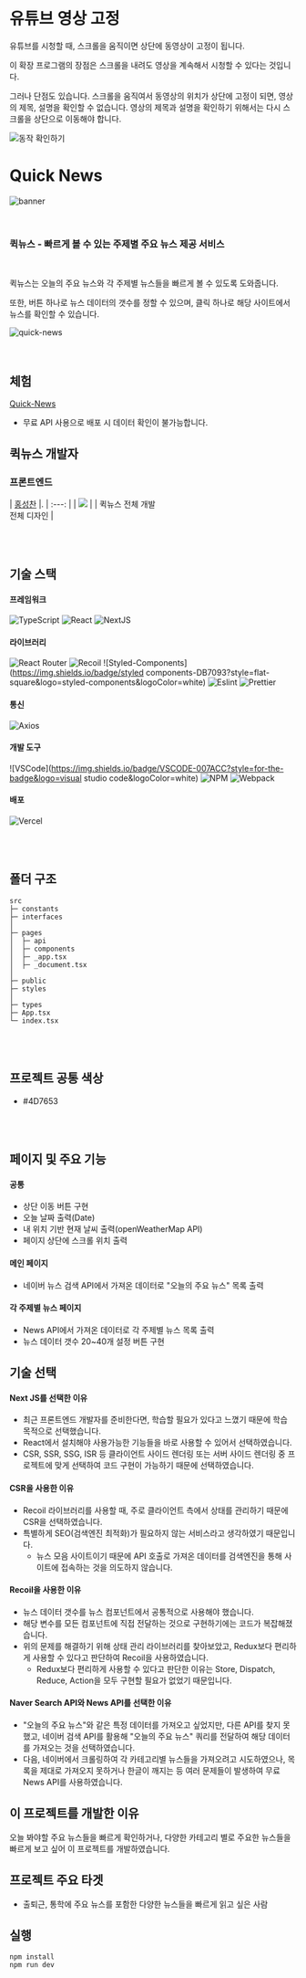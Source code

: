 # 유튜브 영상 고정
유튜브를 시청할 때, 스크롤을 움직이면 상단에 동영상이 고정이 됩니다.   

이 확장 프로그램의 장점은 스크롤을 내려도 영상을 계속해서 시청할 수 있다는 것입니다.   

그러나 단점도 있습니다. 스크롤을 움직여서 동영상의 위치가 상단에 고정이 되면, 영상의 제목, 설명을 확인할 수 없습니다. 영상의 제목과 설명을 확인하기 위해서는 다시 스크롤을 상단으로 이동해야 합니다.   

![동작 확인하기](./YoutubeFixed.PNG)

# Quick News

![banner](https://github.com/Hschan2/ToyProject/blob/master/quick-news/public/title_image.PNG?raw=true)

<br/>

### **퀵뉴스** - 빠르게 볼 수 있는 주제별 주요 뉴스 제공 서비스

<br/>

퀵뉴스는 오늘의 주요 뉴스와 각 주제별 뉴스들을 빠르게 볼 수 있도록 도와줍니다.   

또한, 버튼 하나로 뉴스 데이터의 갯수를 정할 수 있으며, 클릭 하나로 해당 사이트에서 뉴스를 확인할 수 있습니다.   

![quick-news](https://github.com/Hschan2/ToyProject/assets/39434913/8e2bcb21-6328-43d4-bd01-38a1cb4d320b)

<br/>

## 체험
[Quick-News](https://quick-news-tau.vercel.app/)
* 무료 API 사용으로 배포 시 데이터 확인이 불가능합니다.   

## 퀵뉴스 개발자

### 프론트엔드
| [홍성찬](https://github.com/Hschan2) |.
| :---: |
| ![](https://avatars.githubusercontent.com/u/39434913?v=4) |
| 퀵뉴스 전체 개발 <br/> 전체 디자인 |

<br/>
<br/>

## 기술 스택

#### 프레임워크
![TypeScript](https://img.shields.io/badge/typescript-%23007ACC.svg?style=for-the-badge&logo=typescript&logoColor=white)
![React](https://img.shields.io/badge/react-61DAFB?style=for-the-badge&logo=react&logoColor=black)
![NextJS](https://img.shields.io/badge/Next.js-000000?style=flat-square&logo=Next.js&logoColor=white)

#### 라이브러리
![React Router](https://img.shields.io/badge/React_Router-CA4245?style=for-the-badge&logo=react-router&logoColor=white)
![Recoil](https://img.shields.io/badge/recoil-000000?style=flat-square&logo=recoil&logoColor=white)
![Styled-Components](https://img.shields.io/badge/styled components-DB7093?style=flat-square&logo=styled-components&logoColor=white)
![Eslint](https://img.shields.io/badge/Eslint-4B0082?style=flat-square&logo=Eslint&logoColor=white)
![Prettier](https://img.shields.io/badge/prettier-FF69B4?style=flat-square&logo=prettier&logoColor=white)

#### 통신
![Axios](https://img.shields.io/badge/axios-%23323330.svg?style=for-the-badge)

#### 개발 도구
![VSCode](https://img.shields.io/badge/VSCODE-007ACC?style=for-the-badge&logo=visual studio code&logoColor=white)
![NPM](https://img.shields.io/badge/NPM-CB3837?style=for-the-badge)
![Webpack](https://img.shields.io/badge/Webpack-8DD6F9?style=for-the-badge)

#### 배포
![Vercel](https://img.shields.io/badge/Vercel-000000?style=flat-square&logo=Vercel&logoColor=white)

<br/>
<br/>

## 폴더 구조
```
src
├─ constants
├─ interfaces
│
├─ pages
│  ├─ api
│  ├─ components
│  ├─ _app.tsx
│  ├─ _document.tsx
│
├─ public
├─ styles
│
├─ types
├─ App.tsx
└─ index.tsx
```

<br/>
<br/>

## 프로젝트 공통 색상
* #4D7653

<br/>
<br/>

## 페이지 및 주요 기능

#### 공통
* 상단 이동 버튼 구현
* 오늘 날짜 출력(Date)
* 내 위치 기반 현재 날씨 출력(openWeatherMap API)
* 페이지 상단에 스크롤 위치 출력

#### 메인 페이지
* 네이버 뉴스 검색 API에서 가져온 데이터로 "오늘의 주요 뉴스" 목록 출력

#### 각 주제별 뉴스 페이지
* News API에서 가져온 데이터로 각 주제별 뉴스 목록 출력
* 뉴스 데이터 갯수 20~40개 설정 버튼 구현

## 기술 선택
#### Next JS를 선택한 이유
* 최근 프론트엔드 개발자를 준비한다면, 학습할 필요가 있다고 느꼈기 때문에 학습 목적으로 선택했습니다.
* React에서 설치해야 사용가능한 기능들을 바로 사용할 수 있어서 선택하였습니다.
* CSR, SSR, SSG, ISR 등 클라이언트 사이드 렌더링 또는 서버 사이드 렌더링 중 프로젝트에 맞게 선택하여 코드 구현이 가능하기 때문에 선택하였습니다.

#### CSR을 사용한 이유
* Recoil 라이브러리를 사용할 때, 주로 클라이언트 측에서 상태를 관리하기 때문에 CSR을 선택하였습니다.
* 특별하게 SEO(검색엔진 최적화)가 필요하지 않는 서비스라고 생각하였기 때문입니다.
    * 뉴스 모음 사이트이기 때문에 API 호출로 가져온 데이터를 검색엔진을 통해 사이트에 접속하는 것을 의도하지 않습니다.

#### Recoil을 사용한 이유
* 뉴스 데이터 갯수를 뉴스 컴포넌트에서 공통적으로 사용해야 했습니다.
* 해당 변수를 모든 컴포넌트에 직접 전달하는 것으로 구현하기에는 코드가 복잡해졌습니다.
* 위의 문제를 해결하기 위해 상태 관리 라이브러리를 찾아보았고, Redux보다 편리하게 사용할 수 있다고 판단하여 Recoil을 사용하였습니다.
    * Redux보다 편리하게 사용할 수 있다고 판단한 이유는 Store, Dispatch, Reduce, Action을 모두 구현할 필요가 없었기 때문입니다.

#### Naver Search API와 News API를 선택한 이유
* "오늘의 주요 뉴스"와 같은 특정 데이터를 가져오고 싶었지만, 다른 API를 찾지 못했고, 네이버 검색 API를 활용해 "오늘의 주요 뉴스" 쿼리를 전달하여 해당 데이터를 가져오는 것을 선택하였습니다.
* 다음, 네이버에서 크롤링하여 각 카테고리별 뉴스들을 가져오려고 시도하였으나, 목록을 제대로 가져오지 못하거나 한글이 깨지는 등 여러 문제들이 발생하여 무료 News API를 사용하였습니다.

## 이 프로젝트를 개발한 이유
오늘 봐야할 주요 뉴스들을 빠르게 확인하거나, 다양한 카테고리 별로 주요한 뉴스들을 빠르게 보고 싶어 이 프로젝트를 개발하였습니다.   

## 프로젝트 주요 타겟
* 출퇴근, 통학에 주요 뉴스를 포함한 다양한 뉴스들을 빠르게 읽고 싶은 사람

## 실행
```
npm install
npm run dev
```